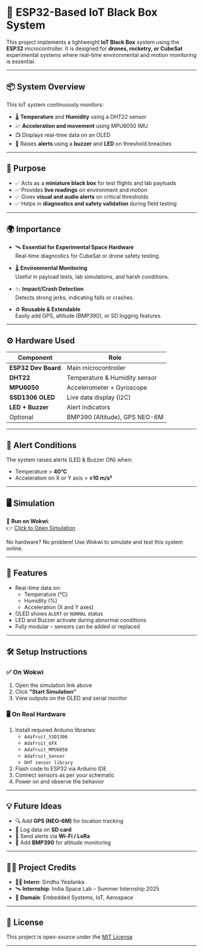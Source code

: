 # 🚨 ESP32-Based IoT Black Box System

This project implements a lightweight **IoT Black Box** system using the **ESP32** microcontroller. It is designed for **drones, rocketry, or CubeSat** experimental systems where real-time environmental and motion monitoring is essential.

---

## 📦 System Overview

This IoT system continuously monitors:

- 🌡️ **Temperature** and **Humidity** using a DHT22 sensor  
- 📈 **Acceleration and movement** using MPU6050 IMU  
- 📺 Displays real-time data on an OLED  
- 🔔 Raises **alerts** using a **buzzer** and **LED** on threshold breaches

---

## 🎯 Purpose

- ✅ Acts as a **miniature black box** for test flights and lab payloads  
- ✅ Provides **live readings** on environment and motion  
- ✅ Gives **visual and audio alerts** on critical thresholds  
- ✅ Helps in **diagnostics and safety validation** during field testing

---

## 🌍 Importance

- 🛰️ **Essential for Experimental Space Hardware**  
   Real-time diagnostics for CubeSat or drone safety testing.

- 🌡️ **Environmental Monitoring**  
   Useful in payload tests, lab simulations, and harsh conditions.

- 📉 **Impact/Crash Detection**  
   Detects strong jerks, indicating falls or crashes.

- ♻️ **Reusable & Extendable**  
   Easily add GPS, altitude (BMP390), or SD logging features.

---

## ⚙️ Hardware Used

| Component          | Role                              |
|-------------------|-----------------------------------|
| **ESP32 Dev Board**| Main microcontroller               |
| **DHT22**          | Temperature & Humidity sensor      |
| **MPU6050**        | Accelerometer + Gyroscope          |
| **SSD1306 OLED**   | Live data display (I2C)            |
| **LED + Buzzer**   | Alert indicators                   |
| Optional           | BMP390 (Altitude), GPS NEO-6M      |

---

## 🔔 Alert Conditions

The system raises alerts (LED & Buzzer ON) when:
- Temperature > **40°C**
- Acceleration on X or Y axis > **±10 m/s²**

---

## 🖥️ Simulation

🔗 **Run on Wokwi**:  
👉 [Click to Open Simulation](https://wokwi.com/projects/437651755421167617)

No hardware? No problem! Use Wokwi to simulate and test this system online.

---

## 🚀 Features

- Real-time data on:
  - Temperature (°C)
  - Humidity (%)
  - Acceleration (X and Y axes)
- OLED shows `ALERT` or `NORMAL` status
- LED and Buzzer activate during abnormal conditions
- Fully modular – sensors can be added or replaced

---

## 🛠️ Setup Instructions

### ✅ On Wokwi
1. Open the simulation link above
2. Click **"Start Simulation"**
3. View outputs on the OLED and serial monitor

### 🖥️ On Real Hardware
1. Install required Arduino libraries:
   - `Adafruit_SSD1306`
   - `Adafruit_GFX`
   - `Adafruit_MPU6050`
   - `Adafruit_Sensor`
   - `DHT sensor library`
2. Flash code to ESP32 via Arduino IDE
3. Connect sensors as per your schematic
4. Power on and observe the behavior

---

## 💡 Future Ideas

- 🔍 Add **GPS (NEO-6M)** for location tracking  
- 💾 Log data on **SD card**  
- 📶 Send alerts via **Wi-Fi / LoRa**  
- 🧭 Add **BMP390** for altitude monitoring

---

## 👩‍🚀 Project Credits

- 👩‍💻 **Intern**: Sindhu Yesilanka  
- 🛰️ **Internship**: India Space Lab – Summer Internship 2025  
- 🔬 **Domain**: Embedded Systems, IoT, Aerospace  

---

## 📜 License

This project is open-source under the [MIT License](LICENSE)

---

